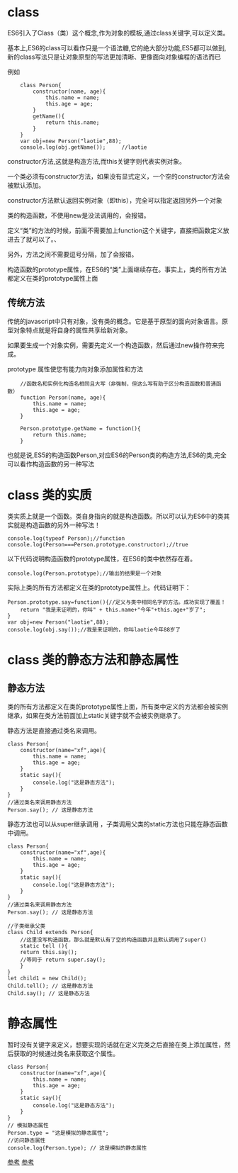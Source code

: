 
# class

ES6引入了Class（类）这个概念,作为对象的模板,通过class关键字,可以定义类。

基本上,ES6的class可以看作只是一个语法糖,它的绝大部分功能,ES5都可以做到,新的class写法只是让对象原型的写法更加清晰、更像面向对象编程的语法而已


例如

```
	class Person{
	 	constructor(name, age){
	    	this.name = name;
	    	this.age = age;
	    }
	    getName(){
	    	return this.name;
	    }
	}
	var obj=new Person("laotie",88);
	console.log(obj.getName());		//laotie

```

constructor方法,这就是构造方法,而this关键字则代表实例对象。

一个类必须有constructor方法，如果没有显式定义，一个空的constructor方法会被默认添加。

constructor方法默认返回实例对象（即this），完全可以指定返回另外一个对象

类的构造函数，不使用new是没法调用的，会报错。

定义“类”的方法的时候，前面不需要加上function这个关键字，直接把函数定义放进去了就可以了。、

另外，方法之间不需要逗号分隔，加了会报错。

构造函数的prototype属性，在ES6的“类”上面继续存在。事实上，类的所有方法都定义在类的prototype属性上面




## 传统方法

传统的javascript中只有对象，没有类的概念。它是基于原型的面向对象语言。原型对象特点就是将自身的属性共享给新对象。

如果要生成一个对象实例，需要先定义一个构造函数，然后通过new操作符来完成。

prototype 属性使您有能力向对象添加属性和方法

```
	//函数名和实例化构造名相同且大写（非强制，但这么写有助于区分构造函数和普通函数）
	function Person(name, age){
		this.name = name;
		this.age = age;
	}

	Person.prototype.getName = function(){
		return this.name;
	}
```

也就是说,ES5的构造函数Person,对应ES6的Person类的构造方法,ES6的类,完全可以看作构造函数的另一种写法


# class 类的实质

类实质上就是一个函数。类自身指向的就是构造函数。所以可以认为ES6中的类其实就是构造函数的另外一种写法！
```
console.log(typeof Person);//function
console.log(Person===Person.prototype.constructor);//true
```

以下代码说明构造函数的prototype属性，在ES6的类中依然存在着。
```
console.log(Person.prototype);//输出的结果是一个对象
```

实际上类的所有方法都定义在类的prototype属性上。代码证明下：
```
Person.prototype.say=function(){//定义与类中相同名字的方法。成功实现了覆盖！
    return "我是来证明的，你叫" + this.name+"今年"+this.age+"岁了";
}
var obj=new Person("laotie",88);
console.log(obj.say());//我是来证明的，你叫laotie今年88岁了
```



# class 类的静态方法和静态属性

## 静态方法

类的所有方法都定义在类的prototype属性上面，所有类中定义的方法都会被实例继承，如果在类方法前面加上static关键字就不会被实例继承了。

静态方法是直接通过类名来调用。

```
class Person{
	constructor(name="xf",age){
		this.name = name;
		this.age = age;
	}
	static say(){
		console.log("这是静态方法");
	}
}
//通过类名来调用静态方法
Person.say(); // 这是静态方法
```

静态方法也可以从super继承调用 ，子类调用父类的static方法也只能在静态函数中调用。
```
class Person{
	constructor(name="xf",age){
		this.name = name;
		this.age = age;
	}
	static say(){
		console.log("这是静态方法");
	}
}
//通过类名来调用静态方法
Person.say(); // 这是静态方法

//子类继承父类
class Child extends Person{
	//这里没写构造函数，那么就是默认有了空的构造函数并且默认调用了super()	
	static tell (){
	return this.say();
	//等同于 return super.say();
	}
}
let child1 = new Child();
Child.tell(); // 这是静态方法
Child.say(); // 这是静态方法

```

# 静态属性

暂时没有关键字来定义，想要实现的话就在定义完类之后直接在类上添加属性，然后获取的时候通过类名来获取这个属性。

```
class Person{
	constructor(name="xf",age){
		this.name = name;
		this.age = age;
	}
	static say(){
		console.log("这是静态方法");
	}
}
// 模拟静态属性
Person.type = "这是模拟的静态属性";
//访问静态属性
console.log(Person.type); // 这是模拟的静态属性

```

[参考](https://www.jianshu.com/p/86267fab4878)
[参考](https://blog.csdn.net/m0_38134431/article/details/84317437)